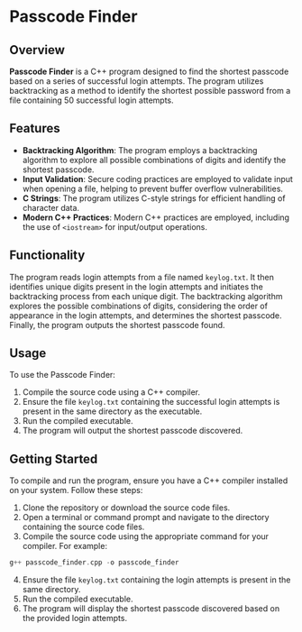 # Passcode Finder

## Overview

**Passcode Finder** is a C++ program designed to find the shortest passcode based on a series of successful login attempts. The program utilizes backtracking as a method to identify the shortest possible password from a file containing 50 successful login attempts.

## Features

- **Backtracking Algorithm**: The program employs a backtracking algorithm to explore all possible combinations of digits and identify the shortest passcode.
- **Input Validation**: Secure coding practices are employed to validate input when opening a file, helping to prevent buffer overflow vulnerabilities.
- **C Strings**: The program utilizes C-style strings for efficient handling of character data.
- **Modern C++ Practices**: Modern C++ practices are employed, including the use of `<iostream>` for input/output operations.

## Functionality

The program reads login attempts from a file named `keylog.txt`. It then identifies unique digits present in the login attempts and initiates the backtracking process from each unique digit. The backtracking algorithm explores the possible combinations of digits, considering the order of appearance in the login attempts, and determines the shortest passcode. Finally, the program outputs the shortest passcode found.

## Usage

To use the Passcode Finder:

1. Compile the source code using a C++ compiler.
2. Ensure the file `keylog.txt` containing the successful login attempts is present in the same directory as the executable.
3. Run the compiled executable.
4. The program will output the shortest passcode discovered.

## Getting Started

To compile and run the program, ensure you have a C++ compiler installed on your system. Follow these steps:

1. Clone the repository or download the source code files.
2. Open a terminal or command prompt and navigate to the directory containing the source code files.
3. Compile the source code using the appropriate command for your compiler. For example:

```Cpp
g++ passcode_finder.cpp -o passcode_finder
```
4. Ensure the file `keylog.txt` containing the login attempts is present in the same directory.
5. Run the compiled executable.
6. The program will display the shortest passcode discovered based on the provided login attempts.
